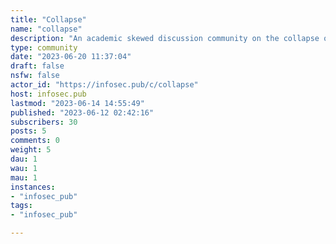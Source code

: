 ```yaml
---
title: "Collapse" 
name: "collapse"
description: "An academic skewed discussion community on the collapse of civilizations and societies.1) Treat each other with respect and kindness.2) No racism, sexism, homo/transphobia, ableism, or any kind of discrimination based on identity, religion, class or minority.3) No threats, harassment, bullying, stalking or other predatory behavior.4) Death and violence are serious topics; please treat them with respect and nuance.5) Don't promote topics that break instance terms of service."
type: community
date: "2023-06-20 11:37:04"
draft: false
nsfw: false
actor_id: "https://infosec.pub/c/collapse"
host: infosec.pub
lastmod: "2023-06-14 14:55:49"
published: "2023-06-12 02:42:16"
subscribers: 30
posts: 5
comments: 0
weight: 5
dau: 1
wau: 1
mau: 1
instances:
- "infosec_pub"
tags: 
- "infosec_pub"

---
```

